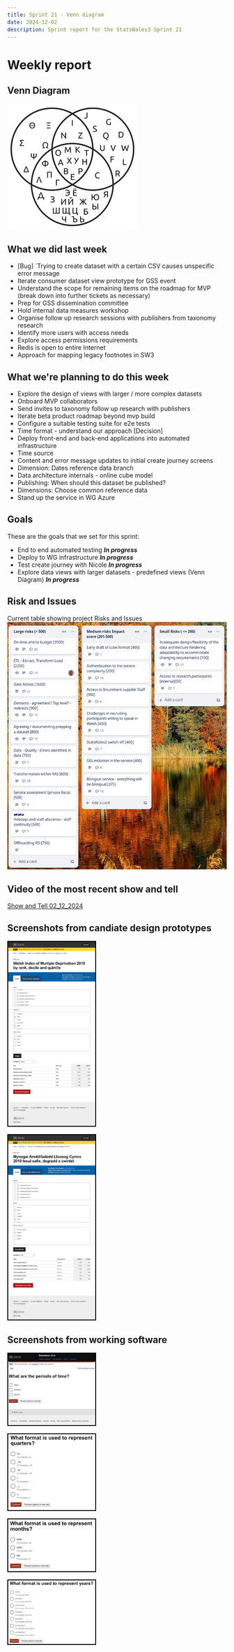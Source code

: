 ```yaml
---
title: Sprint 21 - Venn diagram 
date: 2024-12-02
description: Sprint report for the StatsWales3 Sprint 21
---
```


Weekly report
=============

Venn Diagram
------------------------------

![Venn Diagram](vennDiagram.png)

What we did last week
------------------------

- \[Bug\] `Trying to create dataset with a certain CSV causes unspecific error message
- Iterate consumer dataset view prototype for GSS event
- Understand the scope for remaining items on the roadmap for MVP (break down into further tickets as necessary)
- Prep for GSS dissemination committee
- Hold internal data measures workshop
- Organise follow up research sessions with publishers from taxonomy research
- Identify more users with access needs
- Explore access permissions requirements
- Redis is open to entire Internet
- Approach for mapping legacy footnotes in SW3

What we're planning to do this week
-----------------------------------

- Explore the design of views with larger / more complex datasets
- Onboard MVP collaborators
- Send invites to taxonomy follow up research with publishers
- Iterate beta product roadmap beyond  mvp build
- Configure a suitable testing suite for e2e tests
- Time format - understand our approach [Decision]
- Deploy front-end and back-end applications into automated infrastructure
- Time source
- Content and error message updates to initial create journey screens
- Dimension: Dates reference data branch
- Data architecture internals - online cube model
- Publishing: When should this dataset be published?
- Dimensions: Choose common reference data
- Stand up the service in WG Azure

Goals
-----------------------------------

These are the goals that we set for this sprint:

- End to end automated testing <span class="badge bg-info">_**In progress**_</span>
- Deploy to WG infrastructure <span class="badge bg-info">_**In progress**_</span>
- Test create journey with Nicole <span class="badge bg-info">_**In progress**_</span>
- Explore data views with larger datasets - predefined views (Venn Diagram) <span class="badge bg-info">_**In progress**_</span>

Risk and Issues
-------------------------------

Current table showing project Risks and Issues
![Risks and Issues](riskboard20241202.png)

Video of the most recent show and tell
--------------------------------------

[Show and Tell 02_12_2024](https://drive.google.com/file/d/1U3sPO4QUZ815gKF5EaBYieLawtBWyHvK/view?usp=sharing)

Screenshots from candiate design prototypes
-------------------------------------------------

<a href="consumer-concept-v4-en.png"><img title="" src="consumer-concept-v4-en.png" alt="HTML5 Icon" width="200" style="border:2px solid black"></a>


<a href="consumer-concept-v4-cy.png"><img title="" src="consumer-concept-v4-cy.png" alt="HTML5 Icon" width="200" style="border:2px solid black"></a>


Screenshots from working software
-------------------------------------------------

<a href="prototype1_20241202.png"><img title="" src="prototype1_20241202.png" alt="HTML5 Icon" width="200" style="border:2px solid black"></a>

<a href="prototype2_20241202.png"><img title="" src="prototype2_20241202.png" alt="HTML5 Icon" width="200" style="border:2px solid black"></a>

<a href="prototype3_20241202.png"><img title="" src="prototype3_20241202.png" alt="HTML5 Icon" width="200" style="border:2px solid black"></a>

<a href="prototype4_20241202.png"><img title="" src="prototype4_20241202.png" alt="HTML5 Icon" width="200" style="border:2px solid black"></a>


